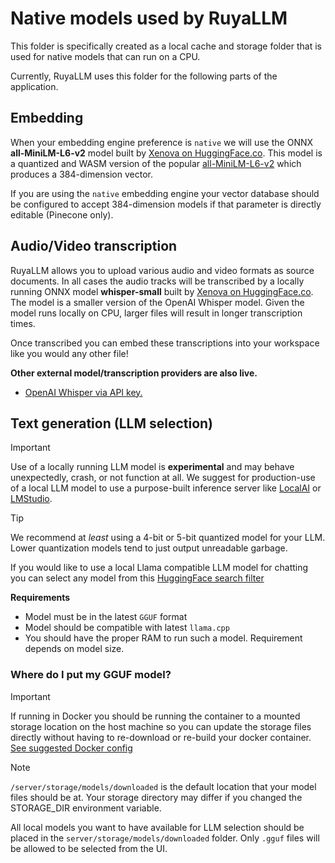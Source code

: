 # Native models used by RuyaLLM

This folder is specifically created as a local cache and storage folder that is used for native models that can run on a CPU.

Currently, RuyaLLM uses this folder for the following parts of the application.

## Embedding
When your embedding engine preference is `native` we will use the ONNX **all-MiniLM-L6-v2** model built by [Xenova on HuggingFace.co](https://huggingface.co/Xenova/all-MiniLM-L6-v2). This model is a quantized and WASM version of the popular [all-MiniLM-L6-v2](https://huggingface.co/sentence-transformers/all-MiniLM-L6-v2) which produces a 384-dimension vector.

If you are using the `native` embedding engine your vector database should be configured to accept 384-dimension models if that parameter is directly editable (Pinecone only).

## Audio/Video transcription
RuyaLLM allows you to upload various audio and video formats as source documents. In all cases the audio tracks will be transcribed by a locally running ONNX model **whisper-small** built by [Xenova on HuggingFace.co](https://huggingface.co/Xenova/whisper-small). The model is a smaller version of the OpenAI Whisper model. Given the model runs locally on CPU, larger files will result in longer transcription times.

Once transcribed you can embed these transcriptions into your workspace like you would any other file! 

**Other external model/transcription providers are also live.**
- [OpenAI Whisper via API key.](https://openai.com/research/whisper)

## Text generation (LLM selection)
> [!IMPORTANT]
> Use of a locally running LLM model is **experimental** and may behave unexpectedly, crash, or not function at all.
> We suggest for production-use of a local LLM model to use a purpose-built inference server like [LocalAI](https://localai.io) or [LMStudio](https://lmstudio.ai).

> [!TIP]
> We recommend at _least_ using a 4-bit or 5-bit quantized model for your LLM. Lower quantization models tend to
> just output unreadable garbage.

If you would like to use a local Llama compatible LLM model for chatting you can select any model from this [HuggingFace search filter](https://huggingface.co/models?pipeline_tag=text-generation&library=gguf&other=text-generation-inference&sort=trending)

**Requirements**
- Model must be in the latest `GGUF` format
- Model should be compatible with latest `llama.cpp`
- You should have the proper RAM to run such a model. Requirement depends on model size.

### Where do I put my GGUF model?
> [!IMPORTANT]
> If running in Docker you should be running the container to a mounted storage location on the host machine so you
> can update the storage files directly without having to re-download or re-build your docker container. [See suggested Docker config](../../../README.md#recommended-usage-with-docker-easy)

> [!NOTE]
> `/server/storage/models/downloaded` is the default location that your model files should be at. 
> Your storage directory may differ if you changed the STORAGE_DIR environment variable.

All local models you want to have available for LLM selection should be placed in the `server/storage/models/downloaded` folder. Only `.gguf` files will be allowed to be selected from the UI.